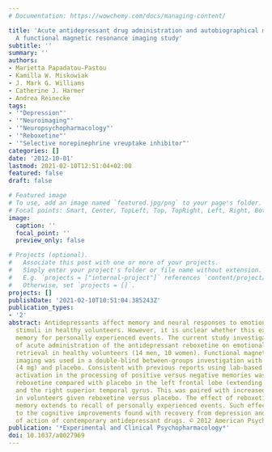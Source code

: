 ```yaml
---
# Documentation: https://wowchemy.com/docs/managing-content/

title: 'Acute antidepressant drug administration and autobiographical memory recall:
  A functional magnetic resonance imaging study'
subtitle: ''
summary: ''
authors:
- Marietta Papadatou-Pastou
- Kamilla W. Miskowiak
- J. Mark G. Williams
- Catherine J. Harmer
- Andrea Reinecke
tags:
- '"Depression"'
- '"Neuroimaging"'
- '"Neuropsychopharmacology"'
- '"Reboxetine"'
- '"Selective norepinephrine vreuptake inhibitor"'
categories: []
date: '2012-10-01'
lastmod: 2021-02-10T12:51:04+02:00
featured: false
draft: false

# Featured image
# To use, add an image named `featured.jpg/png` to your page's folder.
# Focal points: Smart, Center, TopLeft, Top, TopRight, Left, Right, BottomLeft, Bottom, BottomRight.
image:
  caption: ''
  focal_point: ''
  preview_only: false

# Projects (optional).
#   Associate this post with one or more of your projects.
#   Simply enter your project's folder or file name without extension.
#   E.g. `projects = ["internal-project"]` references `content/project/deep-learning/index.md`.
#   Otherwise, set `projects = []`.
projects: []
publishDate: '2021-02-10T10:51:04.385243Z'
publication_types:
- '2'
abstract: Antidepressants affect memory and neural responses to emotionally valenced
  stimuli in healthy volunteers. However, it is unclear whether this extends to autobiographical
  memory for personally experienced events. The current study investigated the effects
  of acute administration of the antidepressant reboxetine on emotional autobiographical
  retrieval in healthy volunteers (14 men, 10 women). Functional magnetic resonance
  imaging was used in a double-blind between-groups investigation with reboxetine
  (4 mg) and placebo. Consistent with previous reports using lab-based stimuli, neural
  activation in the processing of positive versus negative memories was reduced following
  reboxetine compared with placebo in the left frontal lobe (extending into the insula)
  and the right superior temporal gyrus. This was paired with increased memory speed
  in volunteers given reboxetine versus placebo. The effect of reboxetine on emotional
  memory extends to recall of personally experienced events. Such effects may be relevant
  to the cognitive improvements found with recovery from depression and with the mechanism
  of action of contemporary antidepressant drugs. © 2012 American Psychological Association.
publication: '*Experimental and Clinical Psychopharmacology*'
doi: 10.1037/a0027969
---
```

